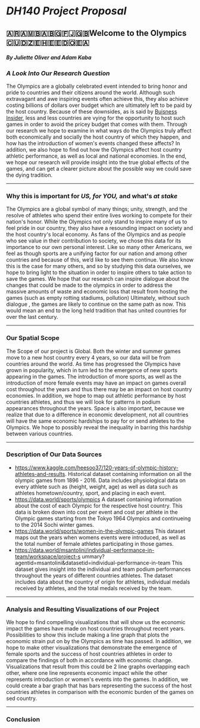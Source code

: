 # *__DH140 Project Proposal__*
##  :argentina::armenia::bosnia_herzegovina::bulgaria::fiji::gb:Welcome to the Olympics :cuba::algeria::western_sahara::estonia::dominican_republic::ceuta_melilla:
##### By Juliette Oliver and Adam Kaba
### _A Look Into Our Research Question_


The Olympics are a globally celebrated event intended to bring honor and pride to countries and their citizens around the world. Although such extravagant and awe inspiring events often achieve this, they also achieve costing billions of dollars over budget which are ultimately left to be paid by the host country. Because of these downsides, as is said by [Buisness Insider](https://www.businessinsider.com/future-olympics-no-country-wants-to-host-games-2018-2), less and less countries are vying for the opportunity to host such games in order to avoid the pricey budget that comes with them. Through our research we hope to examine in what ways do the Olympics truly affect both economically and socially the host country of which they happen, and how has the introduction of women's events changed these affects? In addition, we also hope to find out how the Olympics affect host country athletic performance, as well as local and national economies. In the end, we hope our research will provide insight into the true global effects of the games, and can get a clearer picture about the possible way we could save the dying tradition.
___
### __Why this is important for *US, for YOU,* and what's *at stake*__

The Olympics are a global symbol of many things; unity, strength, and the resolve of athletes who spend their entire lives working to compete for their nation's honor. While the Olympics not only stand to inspire many of us to feel pride in our country, they also have a resounding impact on society and the host country's local economy. As fans of the Olympics and as people who see value in their contribution to society, we chose this data for its importance to our own personal interest. Like so many other Americans, we feel as though sports are a unifying factor for our nation and among other countries and because of this, we’d like to see them continue. We also know this is the case for many others, and so by studying this data ourselves, we hope to bring light to the situation in order to inspire others to take action to save the games. We hope that our research can inspire dialogue about the changes that could be made to the olympics in order to address the massive amounts of waste and economic loss that result from hosting the games (such as empty rotting stadiums, pollution) Ultimately, without such dialogue , the games are likely to continue on the same path as now. This would mean an end to the long held tradition that has united countries for over the last century.
___
### Our Spatial Scope
The Scope of our project is Global. Both the winter and summer games move to a new host country every 4 years, so our data will be from countries around the world.
As time has progressed the Olympics have grown in popularity, which in turn led to the emergence of new sports appearing in the games. The introduction of more sports, as well as the introduction of more female events may have an impact on games overall cost throughout the years and thus there may be an impact on host country economies. In addition, we hope to map out athletic performance by host countries athletes, and thus we will look for patterns in podium appearances throughout the years. Space is also important, because we realize that due to a difference in economic development, not all countries will have the same economic hardships to pay for or send athletes to the Olympics. We hope to possibly reveal the inequality in barring this hardship between various countries.
___
### Description of Our Data Sources
- https://www.kaggle.com/heesoo37/120-years-of-olympic-history-athletes-and-results. Historical dataset containing information on all the olympic games from 1896 - 2016. Data includes physiological data on every athlete such as (height, weight, age) as well as data such as athletes hometown/country, sport, and placing in each event.
- https://data.world/sports/olympics  A dataset containing information about the cost of each Olympic for the respective host country. This data is broken down into cost per event and cost per athlete in the Olympic games starting from the Tokyo 1964 Olympics and continueing to the 2014 Sochi winter games. 
- https://data.world/sports/women-in-the-olympic-games This dataset maps out the years when womens events were introduced, as well as the total number of female athletes participating in those games.
- https://data.world/msantolini/individual-performance-in-team/workspace/project-s ummary?agentid=msantolini&datasetid=individual-performance-in-team This dataset gives insight into the individual and team podium performances throughout the years of different countries athletes. The dataset includes data about the country of origin for athletes, individual medals received by athletes, and the total medals received by the team.
___ 
### Analysis and Resulting Visualizations of our Project
We hope to find compelling visualizations that will show us the economic impact the games have made on host countries throughout recent years. 
Possibilities to show this include making a line graph that plots the economic strain put on by the Olympics as time has passed.
In addition, we hope to make other visualizations that demonstrate the emergence of female sports and the success of host countries athletes in order to compare the findings of both in accordance with economic change.
Visualizations that result from this could be 2 line graphs overlapping each other, where one line represents economic impact while the other represents introduction or women's events into the games. In addition, we could create a bar graph that has bars representing the success of the host countries athletes in comparison with the economic burden of the games on sed country.

____
### Conclusion

